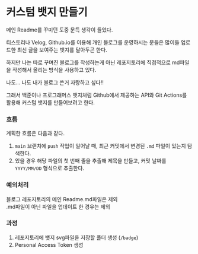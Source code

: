 # 커스텀 뱃지 만들기

메인 Readme를 꾸미던 도중 문득 생각이 들었다.<br>

티스토리나 Velog, Github.io를 이용해 개인 블로그를 운영하시는 분들은 많이들 업로드한 최신 글을 보여주는 뱃지를 달아두곤 한다.<br>

하지만 나는 따로 꾸며진 블로그를 작성하는게 아닌 레포지토리에 직접적으로 md파일을 작성해서 올리는 방식을 사용하고 있다.<br>

나도... 나도 내가 블로그 쓴거 자랑하고 싶다!! <br>

그래서 백준이나 프로그래머스 뱃지처럼 Github에서 제공하는 API와 Git Actions를 활용해 커스텀 뱃지를 만들어보려고 한다.

### 흐름

계획한 흐름은 다음과 같다.<br>

1. `main` 브랜치에 `push` 작업이 일어날 때, 최근 커밋에서 변경된 `.md` 파일이 있는지 탐색한다.
2. 있을 경우 해당 파일의 첫 번째 줄을 추출해 제목을 만들고, 커밋 날짜를 `YYYY/MM/DD` 형식으로 추출한다.

### 예외처리

블로그 레포지토리의 메인 Readme.md파일은 제외<br>
.md파일이 아닌 파일을 업데이트 한 경우는 제외<br>

### 과정

1. 레포지토리에 뱃지 svg파일을 저장할 폴더 생성 (`/badge`)
2. Personal Access Token 생성
